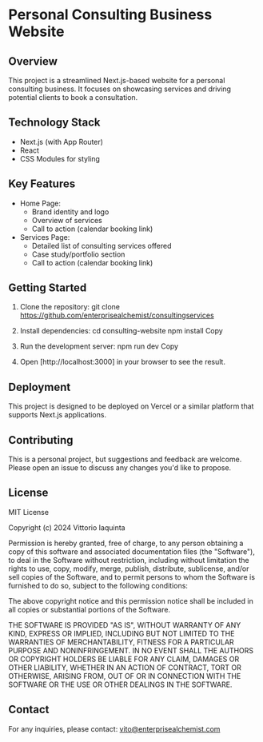 # Personal Consulting Business Website

## Overview
This project is a streamlined Next.js-based website for a personal consulting business. It focuses on showcasing services and driving potential clients to book a consultation.

## Technology Stack
- Next.js (with App Router)
- React
- CSS Modules for styling

## Key Features
- Home Page: 
  * Brand identity and logo
  * Overview of services
  * Call to action (calendar booking link)
- Services Page:
  * Detailed list of consulting services offered
  * Case study/portfolio section
  * Call to action (calendar booking link)

## Getting Started

1. Clone the repository:
git clone https://github.com/enterprisealchemist/consultingservices

2. Install dependencies:
cd consulting-website
npm install
Copy
3. Run the development server:
npm run dev
Copy
4. Open [http://localhost:3000] in your browser to see the result.

## Deployment
This project is designed to be deployed on Vercel or a similar platform that supports Next.js applications.

## Contributing
This is a personal project, but suggestions and feedback are welcome. Please open an issue to discuss any changes you'd like to propose.

## License
MIT License

Copyright (c) 2024 Vittorio Iaquinta

Permission is hereby granted, free of charge, to any person obtaining a copy
of this software and associated documentation files (the "Software"), to deal
in the Software without restriction, including without limitation the rights
to use, copy, modify, merge, publish, distribute, sublicense, and/or sell
copies of the Software, and to permit persons to whom the Software is
furnished to do so, subject to the following conditions:

The above copyright notice and this permission notice shall be included in all
copies or substantial portions of the Software.

THE SOFTWARE IS PROVIDED "AS IS", WITHOUT WARRANTY OF ANY KIND, EXPRESS OR
IMPLIED, INCLUDING BUT NOT LIMITED TO THE WARRANTIES OF MERCHANTABILITY,
FITNESS FOR A PARTICULAR PURPOSE AND NONINFRINGEMENT. IN NO EVENT SHALL THE
AUTHORS OR COPYRIGHT HOLDERS BE LIABLE FOR ANY CLAIM, DAMAGES OR OTHER
LIABILITY, WHETHER IN AN ACTION OF CONTRACT, TORT OR OTHERWISE, ARISING FROM,
OUT OF OR IN CONNECTION WITH THE SOFTWARE OR THE USE OR OTHER DEALINGS IN THE
SOFTWARE.

## Contact
For any inquiries, please contact: vito@enterprisealchemist.com